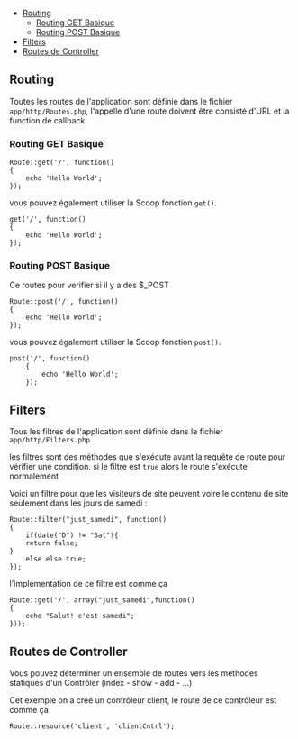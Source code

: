- [Routing](#routing)
	- [Routing GET Basique](#routing-get-basique)
	- [Routing POST Basique](#routing-post-basique)
- [Filters](#filters)
- [Routes de Controller](#routes-de-controller)

## Routing

Toutes les routes de l'application sont définie dans le fichier `app/http/Routes.php`, l'appelle d'une route doivent être consisté d'URL et la function de callback

### Routing GET Basique

	Route::get('/', function()
	{
		echo 'Hello World';
	});

vous pouvez également utiliser la Scoop fonction `get()`.

	get('/', function()
	{
		echo 'Hello World';
	});


### Routing POST Basique

Ce routes pour verifier si il y a des $_POST

	Route::post('/', function()
	{
		echo 'Hello World';
	});

vous pouvez également utiliser la Scoop fonction `post()`.

	post('/', function()
		{
			echo 'Hello World';
		});

## Filters

Tous les filtres de l'application sont définie dans le fichier `app/http/Filters.php`

les filtres sont des méthodes que s'exécute avant la requête de route pour vérifier une condition. si le filtre est `true` alors le route s'exécute normalement

Voici un filtre pour que les visiteurs de site peuvent voire le contenu de site seulement dans les jours de samedi :

	Route::filter("just_samedi", function()
	{
		if(date("D") != "Sat"){
		return false;
	}
		else else true;
	});

l'implémentation de ce filtre est comme ça

	Route::get('/', array("just_samedi",function()
	{
		echo "Salut! c'est samedi";
	}));

## Routes de Controller

Vous pouvez déterminer un ensemble de routes vers les methodes statiques d'un Contrôler (index - show - add - ...)

Cet exemple on a créé un contrôleur client, le route de ce contrôleur est comme ça

	Route::resource('client', 'clientCntrl');
